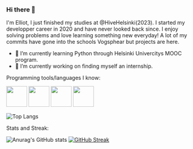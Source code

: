 ### Hi there 👋 

I'm Elliot, I just finished my studies at @HiveHelsinki(2023). I started my developper career in 2020 and have never looked back since.
I enjoy solving problems and love learning something new everyday! A lot of my commits have gone into the schools Vogsphear but projects are here.

- 🌱 I’m currently learning Python through Helsinki Univercitys MOOC program.
- 🔭 I’m currently working on finding myself an internship.

Programming tools/languages I know:

<img src="https://cdn.jsdelivr.net/gh/devicons/devicon/icons/c/c-original.svg" width="55" height="55" />   <img src="https://cdn.jsdelivr.net/gh/devicons/devicon/icons/python/python-original.svg" width="55" height="55" />   <img src="https://cdn.jsdelivr.net/gh/devicons/devicon/icons/vscode/vscode-original.svg" width="55" height="55" />      <img src="https://cdn.jsdelivr.net/gh/devicons/devicon/icons/github/github-original.svg" width="55" height= "55" />
          
          
![Top Langs](https://github-readme-stats.vercel.app/api/top-langs/?username=egalibert&layout=compact&theme=tokyonight)     


 Stats and Streak:
 
 ![Anurag's GitHub stats](https://github-readme-stats.vercel.app/api?username=egalibert&show_icons=true&theme=tokyonight)
 [![GitHub Streak](https://streak-stats.demolab.com/?user=egalibert&theme=dark)](https://git.io/streak-stats)

          
<!--
**egalibert/egalibert** is a ✨ _special_ ✨ repository because its `README.md` (this file) appears on your GitHub profile.

Here are some ideas to get you started:

- 🔭 I’m currently working on ...
- 🌱 I’m currently learning ...
- 👯 I’m looking to collaborate on ...
- 🤔 I’m looking for help with ...
- 💬 Ask me about ...
- 📫 How to reach me: ...
- 😄 Pronouns: ...
- ⚡ Fun fact: ...
-->
